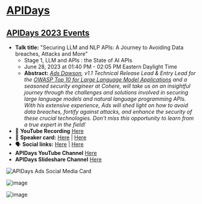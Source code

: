 # [APIDays](https://www.apidays.global/)
## [APIDays 2023 Events](https://www.apidays.global/interface/)

- **Talk title:** "Securing LLM and NLP APIs: A Journey to Avoiding Data breaches, Attacks and More"
  - Stage 1, LLM and APIs : the State of AI APIs
  - June 28, 2023 at 01:40 PM - 02:05 PM Eastern Daylight Time
  - **Abstract:** _[Ads Dawson](https://linkedin.com/in/adamdawson0), v1.1 Technical Release Lead & Entry Lead for the [OWASP Top 10 for Large Language Model Applications](https://github.com/GangGreenTemperTatum/www-project-top-10-for-large-language-model-applications#owasp-top-10-for-large-language-model-applications) and a seasoned security engineer at Cohere, will take us on an insightful journey through the challenges and solutions involved in securing large language models and natural language programming APIs. With his extensive experience, Ads will shed light on how to avoid data breaches, fortify against attacks, and enhance the security of these crucial technologies. Don't miss this opportunity to learn from a true expert in the field!_
- 🍿 **YouTube Recording** [Here](https://www.youtube.com/watch?v=KC9rV-8q-mQ)
- 📣 **Speaker card:** [Here](https://www.apidays.global/interface/#popup_01a7cd833260) | [Here](https://www.apidays.global/speaker/adam-dawson/)
- 🗣️ **Social links:** [Here](https://www.linkedin.com/posts/baptiste-parravicini_were-excited-to-present-to-your-our-lineup-activity-7074339643827056640-IDCr) | [Here](https://www.linkedin.com/posts/apisec-university_interface-june-28-29-2023-apidays-activity-7072950562987655168-Fqks)
- **APIDays YouTube Channel** [Here](https://www.youtube.com/@apidays/playlists)
- **APIDays Slideshare Channel** [Here](https://www.slideshare.net/APIdays_official/presentations)

![APIDays Ads Social Media Card](https://github.com/GangGreenTemperTatum/speaking/assets/104169244/e91e53fa-d2d8-4d56-91d5-fda170b16fe1)

![image](https://github.com/GangGreenTemperTatum/speaking/assets/104169244/731283a7-c006-43d8-94d3-85e29cd08fd5)

![image](https://github.com/GangGreenTemperTatum/speaking/assets/104169244/6c610773-b0e6-4037-b7de-923e02e61f7b)